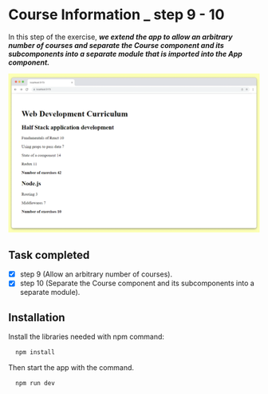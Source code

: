 # Course Information _ step 9 - 10

In this step of the exercise, ***we extend the app to allow an arbitrary number of courses and separate the Course component and its subcomponents into a separate module that is imported into the App component.***

![Web app to show course information](./src/assets/step-9_10.webp)

## Task completed
- [x] step 9 (Allow an arbitrary number of courses).
- [x] step 10 (Separate the Course component and its subcomponents into a separate module).

## Installation

Install the libraries needed with npm command:
```bash
  npm install 
```
Then start the app with the command.
```bash
  npm run dev
```